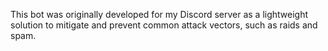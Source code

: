 This bot was originally developed for my Discord server as a lightweight solution to mitigate and prevent common attack vectors, such as raids and spam.
